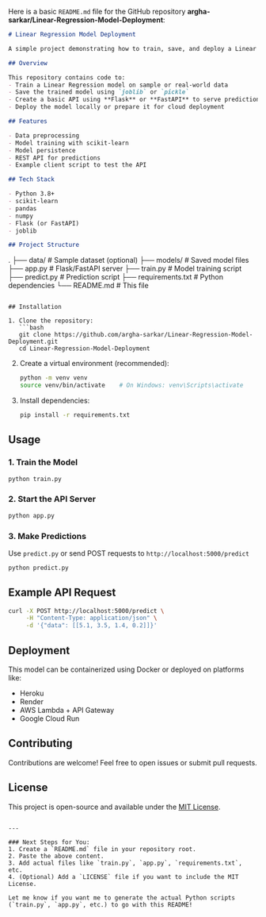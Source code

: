Here is a basic `README.md` file for the GitHub repository **argha-sarkar/Linear-Regression-Model-Deployment**:

```markdown
# Linear Regression Model Deployment

A simple project demonstrating how to train, save, and deploy a Linear Regression model using Python.

## Overview

This repository contains code to:
- Train a Linear Regression model on sample or real-world data
- Save the trained model using `joblib` or `pickle`
- Create a basic API using **Flask** or **FastAPI** to serve predictions
- Deploy the model locally or prepare it for cloud deployment

## Features

- Data preprocessing
- Model training with scikit-learn
- Model persistence
- REST API for predictions
- Example client script to test the API

## Tech Stack

- Python 3.8+
- scikit-learn
- pandas
- numpy
- Flask (or FastAPI)
- joblib

## Project Structure

```
.
├── data/               # Sample dataset (optional)
├── models/             # Saved model files
├── app.py              # Flask/FastAPI server
├── train.py            # Model training script
├── predict.py          # Prediction script
├── requirements.txt    # Python dependencies
└── README.md           # This file
```

## Installation

1. Clone the repository:
   ```bash
   git clone https://github.com/argha-sarkar/Linear-Regression-Model-Deployment.git
   cd Linear-Regression-Model-Deployment
   ```

2. Create a virtual environment (recommended):
   ```bash
   python -m venv venv
   source venv/bin/activate    # On Windows: venv\Scripts\activate
   ```

3. Install dependencies:
   ```bash
   pip install -r requirements.txt
   ```

## Usage

### 1. Train the Model
```bash
python train.py
```

### 2. Start the API Server
```bash
python app.py
```

### 3. Make Predictions
Use `predict.py` or send POST requests to `http://localhost:5000/predict`

```bash
python predict.py
```

## Example API Request

```bash
curl -X POST http://localhost:5000/predict \
     -H "Content-Type: application/json" \
     -d '{"data": [[5.1, 3.5, 1.4, 0.2]]}'
```

## Deployment

This model can be containerized using Docker or deployed on platforms like:
- Heroku
- Render
- AWS Lambda + API Gateway
- Google Cloud Run

## Contributing

Contributions are welcome! Feel free to open issues or submit pull requests.

## License

This project is open-source and available under the [MIT License](LICENSE).
```

---

### Next Steps for You:
1. Create a `README.md` file in your repository root.
2. Paste the above content.
3. Add actual files like `train.py`, `app.py`, `requirements.txt`, etc.
4. (Optional) Add a `LICENSE` file if you want to include the MIT License.

Let me know if you want me to generate the actual Python scripts (`train.py`, `app.py`, etc.) to go with this README!
```
